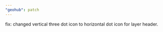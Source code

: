 ```yaml
---
"geohub": patch
---
```


fix: changed vertical three dot icon to horizontal dot icon for layer header.
